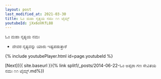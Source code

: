 ```yaml
---
layout: post
last_modified_at: 2021-03-30
title: ಓಂ ಮಹಾ ನೃತ್ಯಯ ನಮಃ ೧೧ ಟೈಮ್ಸ್
youtubeId: jXx6oVKfL88
---
```

 
 
 ಓಂ ಮಹಾ ನೃತ್ಯಯ ನಮಃ  
 
 -  ದೇವರ ನೃತ್ಯವನ್ನು ಯಾರು ಇಷ್ಟಪಡುತ್ತಾರೆ 
 
  
 
  
 
 
 
 
 
 


{% include youtubePlayer.html id=page.youtubeId %}
 
[Next]({{ site.baseurl }}{% link  split1/_posts/2014-06-22-ಓಂ ಅಪ್ಸರಾ ಗಣ ಸೇವಿತಯ ನಮಃ ೧೧ ಟೈಮ್ಸ್.md%})
 
